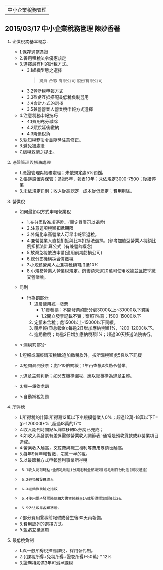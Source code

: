 <table>
    <tr>
        <td>中小企業稅務管理</td>
    </tr>
</table>

## 2015/03/17 中小企業稅務管理    陳妙香著
1.  企業稅務基本概念:
    +  1.保存適當憑證
    +  2.善用租稅法令優惠規定
    +  3.選擇最有利的計稅方式。
       +  3.1組織型態之選擇
           >  獨資
           >  合夥
           >  有限公司
           >  股份有限公司
       +  3.2營所稅申報方式
       +  3.3盈虧互抵搭配最低稅負制選用
       +  3.4會計方式的選擇
       +  3.5兼營營業人營業稅申報方式選擇
    +  4.注意稅務申報技巧
       +  4.1費用充分減除
       +  4.2賦稅延後繳納
       +  4.3降低稅負
    +  5.孰知稅務法令並隨時注意修正。
    +  6.避免被處法
    +  7.組稅救濟之提出。
2.  憑證管理與帳務處理
    +  1.憑證管理與帳務處理；未依規定處5%罰鍰。
    +  2.帳簿設置與保管；憑證5年，報表10年；未依規定3000-7500；後續停業
    +  3.未依規定罰則；收入從高認定；成本從低認定；費用剃除。

3.  營業稅
    + 如何最節稅方式申報營業稅
       +  1.充分索取進項憑證。(固定資產可以退稅)
       +  2.注意進項稅額扣抵期限
       +  3.外銷比率高營業人可早申報早退稅。
       +  4.兼營營業人直接扣抵與比率扣抵法選擇。(參考加值型營業人稅額比例扣抵法計算公式（有兼營的概念)
       +  5.放棄免稅依法申請(適用前期虧損公司)
       +  6.總分支機構採合併繳稅
       +  7.小規模營業人之進項稅額可扣抵10%
       +  8.小規模營業人營業稅規定。銷售額未達20萬可使用收據並且按季繳交營業稅。

    + 罰則
       + 行為罰部分:
         1. 違反使用統一發票
            + 1.1賣發票；不開發票的部分處3000以上~30000以下罰緩
            + 1.2開立發票記載不實；案照1%罰；1500-15000以下
         2. 定價未含稅；處1500以上-15000以下罰緩。
         3. 晚申報(滯怠報金):每逾2日增加應納稅額1%，1200-12000以下。
         4. 逾期繳稅；每逾2日增加應納稅額1%；超過30天移送法院執行。

    +  b.漏稅罰部分:
    +    1.短報或漏報銷項稅額:追加繳稅款外，按所漏稅額處5倍以下罰緩
    +    2.短開漏開發票；處1-10倍罰緩；1年內查獲3次勒令營業。

    +  c.違章主體判斷；如分支機構漏稅，應以總機構為違章主體。
    +  d.擇一重從處罰
    +  e.自動補稅免罰

4.  所得稅
    +  1.所得稅的計算:所得額12萬以下小規模營業人0%；超過12萬-18萬以下T=(p-120000)*%`,超過18萬的17%
    +  2.收入認列時間點a.貨款移轉b.勞務已完成；
    +  3.如收入與發票有差異需做營業收入調節表`;通常是預收貨款或非營業項目造成。
    +  4.營業收入越高，交際費與職工福利等費用限額也越高。
    +  5.每年9月申報暫繳，先繳一半的稅。
    +  6.以最節稅方式申報營利事業所得稅
    +      6.1收入認列時點:全部毛利法(分期毛利全部認列)或毛利百分比法(賦稅遞延)
    +      6.2避免被設算收入
    +      6.3經銷與代銷之比較
    +      6.4使用電子發票降低擴大書審純益率1%或所得標準額降低2&。
    +      6.5依法取得各類憑證。
    +  7.部分費用需事前報備或發生後30天內報備。
    +  8.費用認列的選擇方式。
    +  9.盈虧互抵運用

5.  最低稅負制
    +  1.與一般所得稅擇高課稅，採用替代制。
    +  2.{(課稅所得+免稅所得+證卷所得)-50萬} * 12%
    +  3.證卷持股滿3年可減半課稅
